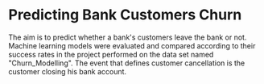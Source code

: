 # Predicting Bank Customers Churn

The aim is to predict whether a bank's customers leave the bank or not. Machine learning models were evaluated and compared according to their success rates in the project performed on the data set named "Churn_Modelling". The event that defines customer cancellation is the customer closing his bank account.
